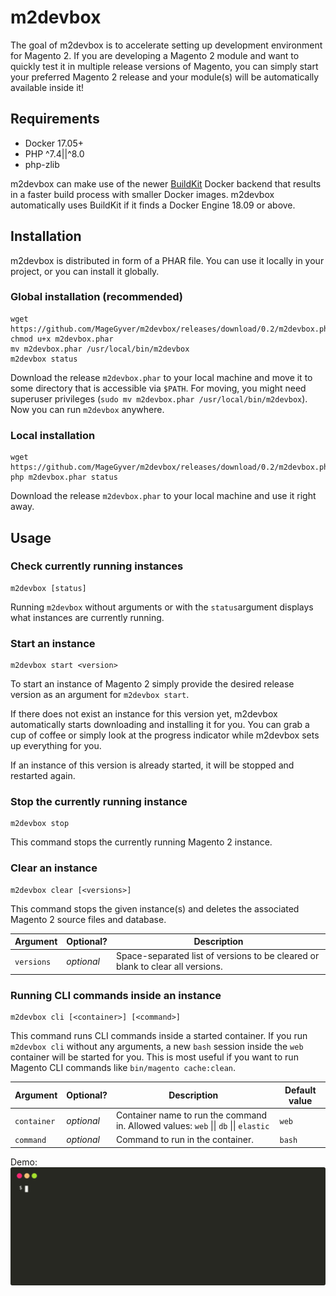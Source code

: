 # m2devbox

The goal of m2devbox is to accelerate setting up development environment for Magento 2.
If you are developing a Magento 2 module and want to quickly test it in multiple release
versions of Magento, you can simply start your preferred Magento 2 release and your
module(s) will be automatically available inside it!

## Requirements
* Docker 17.05+
* PHP ^7.4||^8.0 
* php-zlib

m2devbox can make use of the newer [BuildKit](https://www.docker.com/blog/advanced-dockerfiles-faster-builds-and-smaller-images-using-buildkit-and-multistage-builds/) 
Docker backend that results in a faster build process with smaller Docker images.
m2devbox automatically uses BuildKit if it finds a Docker Engine 18.09 or above.

## Installation

m2devbox is distributed in form of a PHAR file. You can use it locally in your project,
or you can install it globally.

### Global installation (recommended)
```shell
wget https://github.com/MageGyver/m2devbox/releases/download/0.2/m2devbox.phar
chmod u+x m2devbox.phar
mv m2devbox.phar /usr/local/bin/m2devbox
m2devbox status
```

Download the release `m2devbox.phar` to your local machine and move it to some 
directory that is accessible via `$PATH`. For moving, you might need superuser 
privileges (`sudo mv m2devbox.phar /usr/local/bin/m2devbox`).  
Now you can run `m2devbox` anywhere.

### Local installation
```shell
wget https://github.com/MageGyver/m2devbox/releases/download/0.2/m2devbox.phar
php m2devbox.phar status
```

Download the release `m2devbox.phar` to your local machine and use it right away.

## Usage

### Check currently running instances
```shell
m2devbox [status]
```

Running `m2devbox` without arguments or with the `status`argument displays what 
instances are currently running.

### Start an instance
```shell
m2devbox start <version>
```

To start an instance of Magento 2 simply provide the desired release version as 
an argument for `m2devbox start`.

If there does not exist an instance for this version yet, m2devbox automatically
starts downloading and installing it for you. You can grab a cup of coffee or
simply look at the progress indicator while m2devbox sets up everything for you.

If an instance of this version is already started, it will be stopped and restarted
again.

### Stop the currently running instance
```shell
m2devbox stop
```

This command stops the currently running Magento 2 instance.

### Clear an instance
```shell
m2devbox clear [<versions>]
```

This command stops the given instance(s) and deletes the associated Magento 2 source
files and database.

| Argument     | Optional?  | Description |
|--------------|------------|-------------|
| `versions`   | _optional_ | Space-separated list of versions to be cleared or blank to clear all versions. |

### Running CLI commands inside an instance
```shell
m2devbox cli [<container>] [<command>]
```

This command runs CLI commands inside a started container.
If you run `m2devbox cli` without any arguments, a new `bash` session inside the 
`web` container will be started for you. This is most useful if you want to run
Magento CLI commands like `bin/magento cache:clean`.

| Argument     | Optional?  | Description  | Default value |
|--------------|------------|--------------|---------------|
| `container`  | _optional_ | Container name to run the command in. Allowed values: `web` &#124;&#124; `db` &#124;&#124; `elastic` | `web` |
| `command`  | _optional_ | Command to run in the container. | `bash` |



Demo:
![m2devbox terminal demo animation](./docs/demo.svg)
